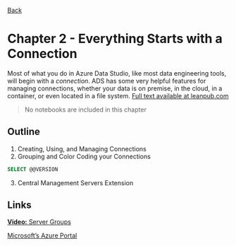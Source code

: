 [Back](../readme.md)

# Chapter 2 - Everything Starts with a Connection
Most of what you do in Azure Data Studio, like most data engineering tools, will begin with a *connection*. ADS has some very helpful features for managing connections, whether your data is on premise, in the cloud, in a container, or even located in a file system. [Full text available at leanpub.com](https://leanpub.com/hands-on-ads)

> No notebooks are included in this chapter

## Outline
1. Creating, Using, and Managing Connections
1. Grouping and Color Coding your Connections
```sql
SELECT @@VERSION
```
3. Central Management Servers Extension

## Links

[**Video:** Server Groups](https://youtu.be/lJRg4SzmEU8)

[Microsoft’s Azure Portal](https://azure.microsoft.com)
